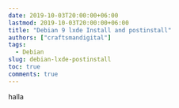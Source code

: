 ```yaml
---
date: 2019-10-03T20:00:00+06:00
lastmod: 2019-10-03T20:00:00+06:00
title: "Debian 9 lxde Install and postinstall"
authors: ["craftsmandigital"]
tags:
  - Debian
slug: debian-lxde-postinstall
toc: true
comments: true
---
```


halla